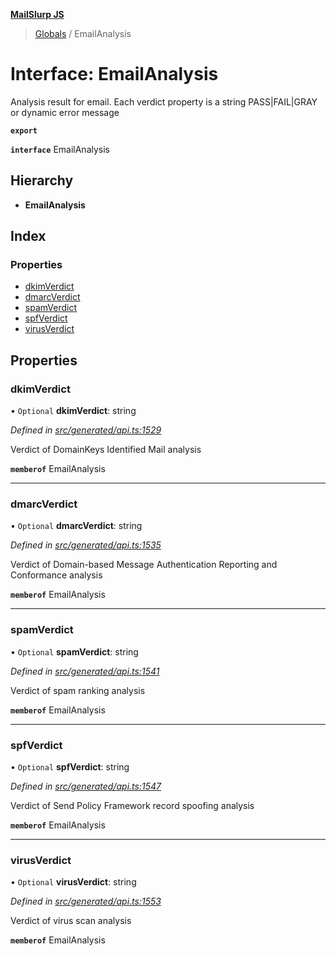 **[MailSlurp JS](../README.md)**

> [Globals](../README.md) / EmailAnalysis

# Interface: EmailAnalysis

Analysis result for email. Each verdict property is a string PASS|FAIL|GRAY or dynamic error message

**`export`** 

**`interface`** EmailAnalysis

## Hierarchy

* **EmailAnalysis**

## Index

### Properties

* [dkimVerdict](emailanalysis.md#dkimverdict)
* [dmarcVerdict](emailanalysis.md#dmarcverdict)
* [spamVerdict](emailanalysis.md#spamverdict)
* [spfVerdict](emailanalysis.md#spfverdict)
* [virusVerdict](emailanalysis.md#virusverdict)

## Properties

### dkimVerdict

• `Optional` **dkimVerdict**: string

*Defined in [src/generated/api.ts:1529](https://github.com/mailslurp/mailslurp-client/blob/c83a162/src/generated/api.ts#L1529)*

Verdict of DomainKeys Identified Mail analysis

**`memberof`** EmailAnalysis

___

### dmarcVerdict

• `Optional` **dmarcVerdict**: string

*Defined in [src/generated/api.ts:1535](https://github.com/mailslurp/mailslurp-client/blob/c83a162/src/generated/api.ts#L1535)*

Verdict of Domain-based Message Authentication Reporting and Conformance analysis

**`memberof`** EmailAnalysis

___

### spamVerdict

• `Optional` **spamVerdict**: string

*Defined in [src/generated/api.ts:1541](https://github.com/mailslurp/mailslurp-client/blob/c83a162/src/generated/api.ts#L1541)*

Verdict of spam ranking analysis

**`memberof`** EmailAnalysis

___

### spfVerdict

• `Optional` **spfVerdict**: string

*Defined in [src/generated/api.ts:1547](https://github.com/mailslurp/mailslurp-client/blob/c83a162/src/generated/api.ts#L1547)*

Verdict of Send Policy Framework record spoofing analysis

**`memberof`** EmailAnalysis

___

### virusVerdict

• `Optional` **virusVerdict**: string

*Defined in [src/generated/api.ts:1553](https://github.com/mailslurp/mailslurp-client/blob/c83a162/src/generated/api.ts#L1553)*

Verdict of virus scan analysis

**`memberof`** EmailAnalysis
